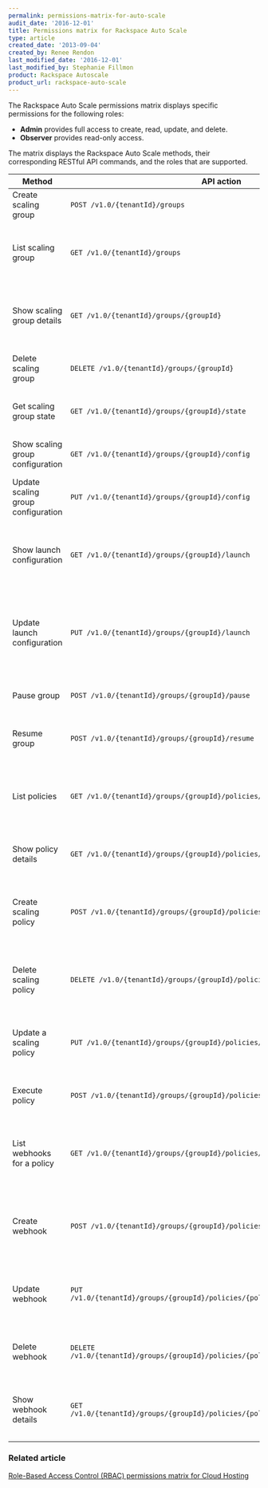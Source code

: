 ```yaml
---
permalink: permissions-matrix-for-auto-scale
audit_date: '2016-12-01'
title: Permissions matrix for Rackspace Auto Scale
type: article
created_date: '2013-09-04'
created_by: Renee Rendon
last_modified_date: '2016-12-01'
last_modified_by: Stephanie Fillmon
product: Rackspace Autoscale
product_url: rackspace-auto-scale
---
```


The Rackspace Auto Scale permissions matrix displays specific permissions for the following roles:

- **Admin** provides full access to create, read, update, and delete.
- **Observer** provides read-only access.

The matrix displays the Rackspace Auto Scale methods, their corresponding RESTful API commands, and the roles that are supported.

Method | API action | Role | Description
------ | ---------- | ---- | -----------
Create scaling group | `POST /v1.0/{tenantId}/groups` | **Admin** | Creates an scaling group.
List scaling group | `GET /v1.0/{tenantId}/groups` | **Admin, Observer** | Lists the scaling groups available for a specified tenant.
Show scaling group details | `GET /v1.0/{tenantId}/groups/{groupId}` | **Admin, Observer** | Shows configuration details for a specified scaling group.
Delete scaling group | `DELETE /v1.0/{tenantId}/groups/{groupId}` | **Admin** | Deletes a specified scaling group.
Get scaling group state | `GET /v1.0/{tenantId}/groups/{groupId}/state` | **Admin, Observer** | Shows the current state of a scaling group.
Show scaling group configuration | `GET /v1.0/{tenantId}/groups/{groupId}/config` | **Admin, Observer** | Shows the configuration for a scaling group.
Update scaling group configuration | `PUT /v1.0/{tenantId}/groups/{groupId}/config` | **Admin**  | Updates the configuration for a scaling group.
Show launch configuration  | `GET /v1.0/{tenantId}/groups/{groupId}/launch` | **Admin, Observer** | Shows launch configuration details for a specified scaling group.
Update launch configuration | `PUT /v1.0/{tenantId}/groups/{groupId}/launch`  | **Admin**  | Updates an existing launch configuration for the specified scaling group.
Pause group | `POST /v1.0/{tenantId}/groups/{groupId}/pause` | **Admin** | Pauses the specified scaling group.
Resume group | `POST /v1.0/{tenantId}/groups/{groupId}/resume` | **Admin**  | Resumes the specified scaling group.
List policies | `GET /v1.0/{tenantId}/groups/{groupId}/policies/` | **Admin, Observer** | Lists scaling policies that are available to a specified scaling group.
Show policy details | `GET /v1.0/{tenantId}/groups/{groupId}/policies/{policyId}`  | **Admin, Observer** | Shows scaling policy details.
Create scaling policy | `POST /v1.0/{tenantId}/groups/{groupId}/policies/` | **Admin** | Creates one or more scaling policies for a specified scaling group.
Delete scaling policy | `DELETE /v1.0/{tenantId}/groups/{groupId}/policies/{policyId}` | **Admin** | Deletes a specified scaling policy from the specified tenant.
Update a scaling policy | `PUT /v1.0/{tenantId}/groups/{groupId}/policies/{policyId}` | **Admin** | Updates an existing scaling policy for the specified tenant.
Execute policy | `POST /v1.0/{tenantId}/groups/{groupId}/policies/{policyId}/execute` | **Admin** | Runs a specified scaling policy.
List webhooks for a policy | `GET /v1.0/{tenantId}/groups/{groupId}/policies/{policyId}/webhooks` | **Admin** | Lists webhooks and their IDs for a specified scaling policy.
Create webhook | `POST /v1.0/{tenantId}/groups/{groupId}/policies/{policyId}/webhooks` | **Admin**  | Creates one or more webhooks for a specified scaling policy.
Update webhook | `PUT /v1.0/{tenantId}/groups/{groupId}/policies/{policyId}/webhooks/{webhookId}` | **Admin** | Updates a webhook for a specified tenant and scaling policy.
Delete webhook | `DELETE /v1.0/{tenantId}/groups/{groupId}/policies/{policyId}/webhooks/{webhookId}` | **Admin** | Deletes a webhook for a specified scaling policy.
Show webhook details | `GET /v1.0/{tenantId}/groups/{groupId}/policies/{policyId}/webhooks/{webhookId}` | **Admin** | Shows webhook details for a specified scaling policy.

### Related article

[Role-Based Access Control (RBAC) permissions matrix for Cloud Hosting](/support/how-to/permissions-matrix-for-role-based-access-control-rbac)
